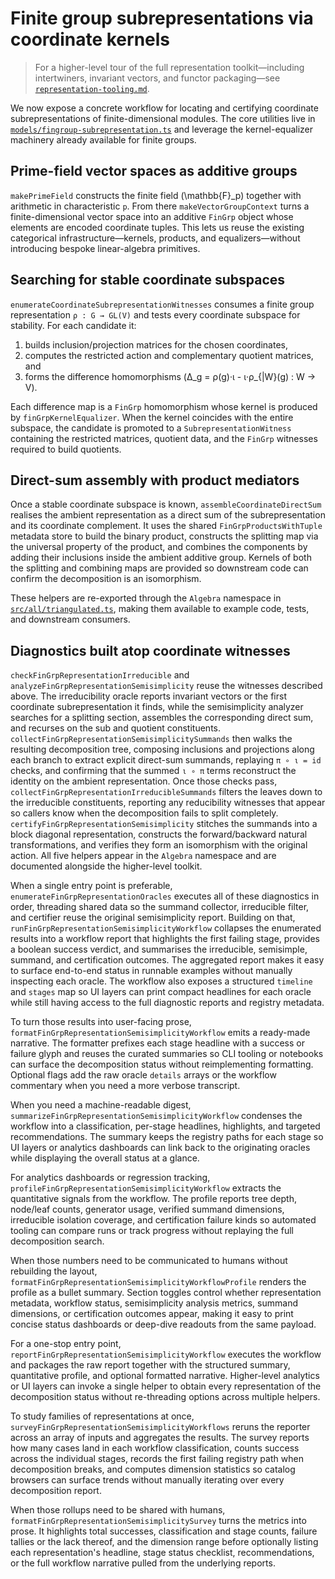 # Finite group subrepresentations via coordinate kernels

> For a higher-level tour of the full representation toolkit—including
> intertwiners, invariant vectors, and functor packaging—see
> [`representation-tooling.md`](./representation-tooling.md).

We now expose a concrete workflow for locating and certifying coordinate
subrepresentations of finite-dimensional modules.  The core utilities live in
[`models/fingroup-subrepresentation.ts`](../models/fingroup-subrepresentation.ts)
and leverage the kernel-equalizer machinery already available for finite
groups.

## Prime-field vector spaces as additive groups

`makePrimeField` constructs the finite field \(\mathbb{F}_p\) together with
arithmetic in characteristic `p`.  From there `makeVectorGroupContext` turns a
finite-dimensional vector space into an additive `FinGrp` object whose elements
are encoded coordinate tuples.  This lets us reuse the existing categorical
infrastructure—kernels, products, and equalizers—without introducing bespoke
linear-algebra primitives.

## Searching for stable coordinate subspaces

`enumerateCoordinateSubrepresentationWitnesses` consumes a finite group
representation `ρ : G → GL(V)` and tests every coordinate subspace for
stability.  For each candidate it:

1. builds inclusion/projection matrices for the chosen coordinates,
2. computes the restricted action and complementary quotient matrices, and
3. forms the difference homomorphisms
   \(Δ_g = ρ(g)·ι - ι·ρ_{|W}(g) : W → V\).

Each difference map is a `FinGrp` homomorphism whose kernel is produced by
`finGrpKernelEqualizer`.  When the kernel coincides with the entire subspace,
the candidate is promoted to a `SubrepresentationWitness` containing the
restricted matrices, quotient data, and the `FinGrp` witnesses required to build
quotients.

## Direct-sum assembly with product mediators

Once a stable coordinate subspace is known, `assembleCoordinateDirectSum`
realises the ambient representation as a direct sum of the subrepresentation and
its coordinate complement.  It uses the shared `FinGrpProductsWithTuple`
metadata store to build the binary product, constructs the splitting map via the
universal property of the product, and combines the components by adding their
inclusions inside the ambient additive group.  Kernels of both the splitting
and combining maps are provided so downstream code can confirm the decomposition
is an isomorphism.

These helpers are re-exported through the `Algebra` namespace in
[`src/all/triangulated.ts`](../src/all/triangulated.ts), making them available to
example code, tests, and downstream consumers.

## Diagnostics built atop coordinate witnesses

`checkFinGrpRepresentationIrreducible` and
`analyzeFinGrpRepresentationSemisimplicity` reuse the witnesses described above.
The irreducibility oracle reports invariant vectors or the first coordinate
subrepresentation it finds, while the semisimplicity analyzer searches for a
splitting section, assembles the corresponding direct sum, and recurses on the
sub and quotient constituents.  `collectFinGrpRepresentationSemisimplicitySummands`
then walks the resulting decomposition tree, composing inclusions and
projections along each branch to extract explicit direct-sum summands, replaying
`π ∘ ι = id` checks, and confirming that the summed `ι ∘ π` terms reconstruct the
identity on the ambient representation.  Once those checks pass,
`collectFinGrpRepresentationIrreducibleSummands` filters the leaves down to
the irreducible constituents, reporting any reducibility witnesses that appear
so callers know when the decomposition fails to split completely.
`certifyFinGrpRepresentationSemisimplicity` stitches the summands into a block
diagonal representation, constructs the forward/backward natural
transformations, and verifies they form an isomorphism with the original
action.  All five helpers appear in the `Algebra` namespace and are documented
alongside the higher-level toolkit.

When a single entry point is preferable,
`enumerateFinGrpRepresentationOracles` executes all of these diagnostics in
order, threading shared data so the summand collector, irreducible filter, and
certifier reuse the original semisimplicity report.  Building on that,
`runFinGrpRepresentationSemisimplicityWorkflow` collapses the enumerated
results into a workflow report that highlights the first failing stage,
provides a boolean success verdict, and summarises the irreducible, semisimple,
summand, and certification outcomes.  The aggregated report makes it easy to
surface end-to-end status in runnable examples without manually inspecting each
oracle.  The workflow also exposes a structured `timeline` and `stages` map so
UI layers can print compact headlines for each oracle while still having access
to the full diagnostic reports and registry metadata.

To turn those results into user-facing prose,
`formatFinGrpRepresentationSemisimplicityWorkflow` emits a ready-made
narrative.  The formatter prefixes each stage headline with a success or failure
glyph and reuses the curated summaries so CLI tooling or notebooks can surface
the decomposition status without reimplementing formatting.  Optional flags add
the raw oracle `details` arrays or the workflow commentary when you need a more
verbose transcript.

When you need a machine-readable digest,
`summarizeFinGrpRepresentationSemisimplicityWorkflow` condenses the workflow
into a classification, per-stage headlines, highlights, and targeted
recommendations.  The summary keeps the registry paths for each stage so UI
layers or analytics dashboards can link back to the originating oracles while
displaying the overall status at a glance.

For analytics dashboards or regression tracking,
`profileFinGrpRepresentationSemisimplicityWorkflow` extracts the quantitative
signals from the workflow.  The profile reports tree depth, node/leaf counts,
generator usage, verified summand dimensions, irreducible isolation coverage,
and certification failure kinds so automated tooling can compare runs or track
progress without replaying the full decomposition search.

When those numbers need to be communicated to humans without rebuilding the
layout, `formatFinGrpRepresentationSemisimplicityWorkflowProfile` renders the
profile as a bullet summary.  Section toggles control whether representation
metadata, workflow status, semisimplicity analysis metrics, summand dimensions,
or certification outcomes appear, making it easy to print concise status
dashboards or deep-dive readouts from the same payload.

For a one-stop entry point,
`reportFinGrpRepresentationSemisimplicityWorkflow` executes the workflow and
packages the raw report together with the structured summary, quantitative
profile, and optional formatted narrative.  Higher-level analytics or UI layers
can invoke a single helper to obtain every representation of the decomposition
status without re-threading options across multiple helpers.

To study families of representations at once,
`surveyFinGrpRepresentationSemisimplicityWorkflows` reruns the reporter across an
array of inputs and aggregates the results.  The survey reports how many cases
land in each workflow classification, counts success across the individual
stages, records the first failing registry path when decomposition breaks, and
computes dimension statistics so catalog browsers can surface trends without
manually iterating over every decomposition report.

When those rollups need to be shared with humans,
`formatFinGrpRepresentationSemisimplicitySurvey` turns the metrics into prose.
It highlights total successes, classification and stage counts, failure tallies
or the lack thereof, and the dimension range before optionally listing each
representation's headline, stage status checklist, recommendations, or the full
workflow narrative pulled from the underlying reports.

